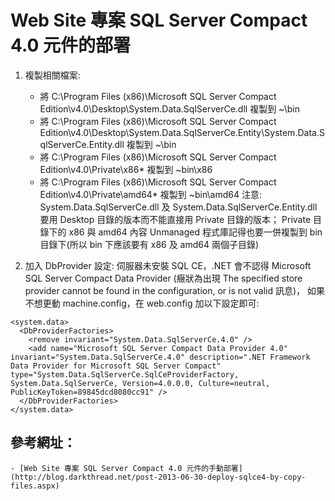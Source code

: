 # Web Site 專案 SQL Server Compact 4.0 元件的部署


1. 複製相關檔案:
	* 將 C:\Program Files (x86)\Microsoft SQL Server Compact Edition\v4.0\Desktop\System.Data.SqlServerCe.dll 複製到 ~\bin
	* 將 C:\Program Files (x86)\Microsoft SQL Server Compact Edition\v4.0\Desktop\System.Data.SqlServerCe.Entity\System.Data.SqlServerCe.Entity.dll 複製到 ~\bin
	* 將 C:\Program Files (x86)\Microsoft SQL Server Compact Edition\v4.0\Private\x86\* 複製到 ~bin\x86
	* 將 C:\Program Files (x86)\Microsoft SQL Server Compact Edition\v4.0\Private\amd64\* 複製到 ~bin\amd64
	注意: System.Data.SqlServerCe.dll 及 System.Data.SqlServerCe.Entity.dll 要用 Desktop 目錄的版本而不能直接用 Private 目錄的版本；
				Private 目錄下的 x86 與 amd64 內容 Unmanaged 程式庫記得也要一併複製到 bin 目錄下(所以 bin 下應該要有 x86 及 amd64 兩個子目錄) 

2. 加入 DbProvider 設定:
伺服器未安裝 SQL CE，.NET 會不認得 Microsoft SQL Server Compact Data Provider (癥狀為出現 The specified store provider cannot be found in the configuration, or is not valid 訊息)，
如果不想更動 machine.config，在 web.config 加以下設定即可:

```
<system.data>
  <DbProviderFactories>
    <remove invariant="System.Data.SqlServerCe.4.0" />
    <add name="Microsoft SQL Server Compact Data Provider 4.0" invariant="System.Data.SqlServerCe.4.0" description=".NET Framework Data Provider for Microsoft SQL Server Compact" type="System.Data.SqlServerCe.SqlCeProviderFactory, System.Data.SqlServerCe, Version=4.0.0.0, Culture=neutral, PublicKeyToken=89845dcd8080cc91" />
  </DbProviderFactories>
</system.data> 
```

## 參考網址：                                                                                                                       
	- [Web Site 專案 SQL Server Compact 4.0 元件的手動部署](http://blog.darkthread.net/post-2013-06-30-deploy-sqlce4-by-copy-files.aspx) 
